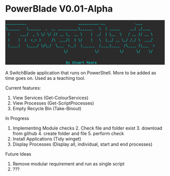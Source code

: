 # PowerBlade V0.01-Alpha

![PowerBlade!](images/PB1.png)

A SwitchBlade application that runs on PowerShell. More to be added as time goes on. Used as a teaching tool. 



Current features: 
1. View Services (Get-ColourServices)
2. View Processes (Get-ScriptProcesses)
3. Empty Recycle Bin (Take-Binout)


In Progress

1. Implementing Module checks
   2. Check file and folder exist
   3. download from github
   4. create folder and file
   5. perform check
2. Install Applications (Tidy winget)
3. Display Processes (Display all, individual, start and end processes)

Future Ideas

1. Remove modular requirement and run as single script
2. ???